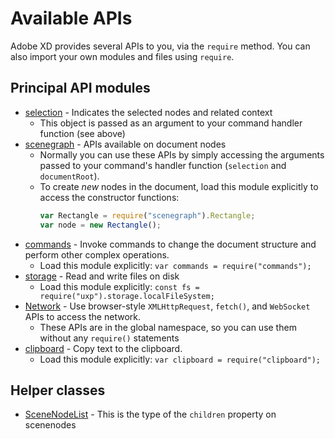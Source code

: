 # Available APIs

Adobe XD provides several APIs to you, via the `require` method. You can also import your own modules and files using `require`.

## Principal API modules

* [selection](../selection.md) - Indicates the selected nodes and related context
    * This object is passed as an argument to your command handler function (see above)
* [scenegraph](../scenegraph.md) - APIs available on document nodes
    * Normally you can use these APIs by simply accessing the arguments passed to your command's handler function
      (`selection` and `documentRoot`).
    * To create _new_ nodes in the document, load this module explicitly to access the constructor functions:
      ```js
      var Rectangle = require("scenegraph").Rectangle;
      var node = new Rectangle();
      ```
* [commands](../commands.md) - Invoke commands to change the document structure and perform other complex operations.
    * Load this module explicitly: `var commands = require("commands");`
* [storage](../uxp/using-file-apis) - Read and write files on disk
    * Load this module explicitly: `const fs = require("uxp").storage.localFileSystem;`
* [Network](../uxp/network-IO.md) - Use browser-style `XMLHttpRequest`, `fetch()`, and `WebSocket` APIs to access the network.
    * These APIs are in the global namespace, so you can use them without any `require()` statements
* [clipboard](../clipboard.md) - Copy text to the clipboard.
    * Load this module explicitly: `var clipboard = require("clipboard");`

## Helper classes

* [SceneNodeList](../SceneNodeList.md) - This is the type of the `children` property on scenenodes
